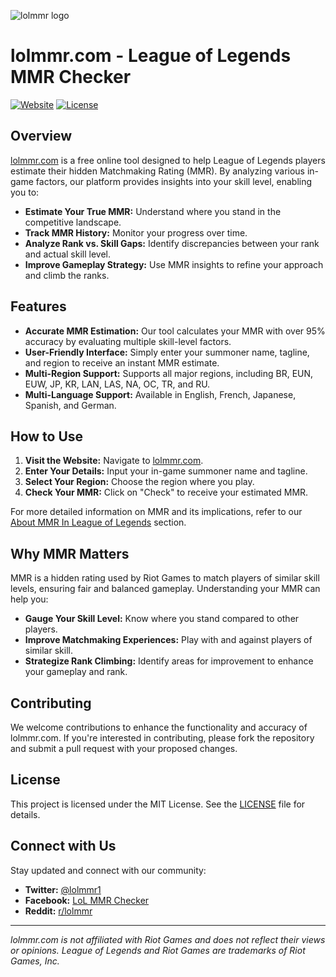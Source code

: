 ![lolmmr logo](https://github.com/yourusername/yourrepo/blob/main/logo.png?raw=true)

# lolmmr.com - League of Legends MMR Checker

[![Website](https://img.shields.io/website-up-down-green-red/https/lolmmr.com.svg)](https://lolmmr.com)
[![License](https://img.shields.io/badge/license-MIT-blue.svg)](LICENSE)

## Overview

[lolmmr.com](https://lolmmr.com) is a free online tool designed to help League of Legends players estimate their hidden Matchmaking Rating (MMR). By analyzing various in-game factors, our platform provides insights into your skill level, enabling you to:

- **Estimate Your True MMR:** Understand where you stand in the competitive landscape.
- **Track MMR History:** Monitor your progress over time.
- **Analyze Rank vs. Skill Gaps:** Identify discrepancies between your rank and actual skill level.
- **Improve Gameplay Strategy:** Use MMR insights to refine your approach and climb the ranks.

## Features

- **Accurate MMR Estimation:** Our tool calculates your MMR with over 95% accuracy by evaluating multiple skill-level factors.
- **User-Friendly Interface:** Simply enter your summoner name, tagline, and region to receive an instant MMR estimate.
- **Multi-Region Support:** Supports all major regions, including BR, EUN, EUW, JP, KR, LAN, LAS, NA, OC, TR, and RU.
- **Multi-Language Support:** Available in English, French, Japanese, Spanish, and German.

## How to Use

1. **Visit the Website:** Navigate to [lolmmr.com](https://lolmmr.com).
2. **Enter Your Details:** Input your in-game summoner name and tagline.
3. **Select Your Region:** Choose the region where you play.
4. **Check Your MMR:** Click on "Check" to receive your estimated MMR.

For more detailed information on MMR and its implications, refer to our [About MMR In League of Legends](https://lolmmr.com/#about-mmr-in-league-of-legends) section.

## Why MMR Matters

MMR is a hidden rating used by Riot Games to match players of similar skill levels, ensuring fair and balanced gameplay. Understanding your MMR can help you:

- **Gauge Your Skill Level:** Know where you stand compared to other players.
- **Improve Matchmaking Experiences:** Play with and against players of similar skill.
- **Strategize Rank Climbing:** Identify areas for improvement to enhance your gameplay and rank.

## Contributing

We welcome contributions to enhance the functionality and accuracy of lolmmr.com. If you're interested in contributing, please fork the repository and submit a pull request with your proposed changes.

## License

This project is licensed under the MIT License. See the [LICENSE](LICENSE) file for details.

## Connect with Us

Stay updated and connect with our community:

- **Twitter:** [@lolmmr1](https://twitter.com/lolmmr1)
- **Facebook:** [LoL MMR Checker](https://www.facebook.com/lolmmr)
- **Reddit:** [r/lolmmr](https://www.reddit.com/r/lolmmr)

---

*lolmmr.com is not affiliated with Riot Games and does not reflect their views or opinions. League of Legends and Riot Games are trademarks of Riot Games, Inc.*
